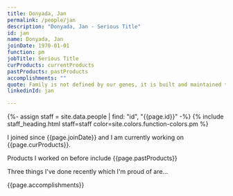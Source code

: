 ```yaml
---
title: Donyada, Jan
permalink: /people/jan
description: "Donyada, Jan - Serious Title"
id: jan
name: Donyada, Jan
joinDate: 1970-01-01
function: pm
jobTitle: Serious Title
curProducts: currentProducts
pastProducts: pastProducts
accomplishments: ""
quote: Family is not defined by our genes, it is built and maintained through love.
linkedinId: jan

---
```


{%- assign staff = site.data.people | find: "id", "{{page.id}}" -%}
{% include staff_heading.html staff=staff color=site.colors.function-colors.pm %}

<p>I joined since {{page.joinDate}} and I am currently working on {{page.curProducts}}.</p>

<p>Products I worked on before include {{page.pastProducts}}</p>

<p>Three things I've done recently which I'm proud of are...</p>
{{page.accomplishments}}
